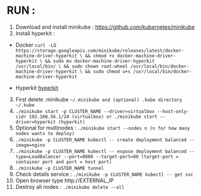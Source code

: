 # RUN :

1. Download and install minikube : https://github.com/kubernetes/minikube
2. Install hyperkit :

* Docker
`curl -LO https://storage.googleapis.com/minikube/releases/latest/docker-machine-driver-hyperkit \
&& chmod +x docker-machine-driver-hyperkit \
&& sudo mv docker-machine-driver-hyperkit /usr/local/bin/ \
&& sudo chown root:wheel /usr/local/bin/docker-machine-driver-hyperkit \
&& sudo chmod u+s /usr/local/bin/docker-machine-driver-hyperkit`

* Hyperkit
[hyperkit](https://github.com/moby/hyperkit)


3. First delete .minikube `~/.minikube and (optional) .kube directory ~/.kube`
4. `./minikube start -p CLUSTER_NAME --driver=virtualbox --host-only-cidr 192.168.56.1/24 (virtualbox) or ./minikube start --driver=hyperkit (hyperkit)`
5. Optional for multinodes : `./minikube start --nodes n (n for how many nodes wants to deploy)`
6. `./minikube -p CLUSTER_NAME kubectl -- create deployment balanced --image=nginx`
7. `./minikube -p CLUSTER_NAME kubectl -- expose deployment balanced --type=LoadBalancer --port=8080 --target-port=80 (target-port = container port and port = host port)`
8. `./minikube -p CLUSTER_NAME tunnel`
9. Check details service : `./minikube -p CLUSTER_NAME kubectl -- get svc`
10. Open browser type http://EXTERNAL_IP
11. Destroy all nodes : `./minikube delete --all`
